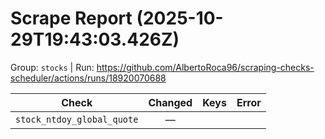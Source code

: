 # Scrape Report (2025-10-29T19:43:03.426Z)

Group: `stocks`  |  Run: https://github.com/AlbertoRoca96/scraping-checks-scheduler/actions/runs/18920070688

| Check | Changed | Keys | Error |
|---|:---:|:--|:--|
| `stock_ntdoy_global_quote` | — |  |  |
